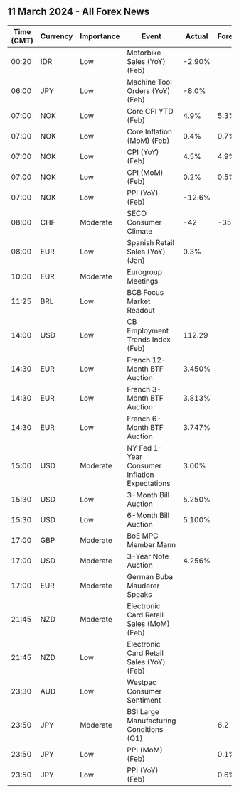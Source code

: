 ## 11 March 2024 - All Forex News

| Time (GMT) | Currency | Importance | Event | Actual | Forecast | Previous |
|------|----------|------------|-------|--------|----------|----------|
| 00:20 | IDR | Low | Motorbike Sales (YoY) (Feb) | -2.90% |  | -3.70% |
| 06:00 | JPY | Low | Machine Tool Orders (YoY) (Feb) | -8.0% |  | -14.1% |
| 07:00 | NOK | Low | Core CPI YTD (Feb) | 4.9% | 5.3% | 5.3% |
| 07:00 | NOK | Low | Core Inflation (MoM) (Feb) | 0.4% | 0.7% | 0.0% |
| 07:00 | NOK | Low | CPI (YoY) (Feb) | 4.5% | 4.9% | 4.7% |
| 07:00 | NOK | Low | CPI (MoM) (Feb) | 0.2% | 0.5% | 0.1% |
| 07:00 | NOK | Low | PPI (YoY) (Feb) | -12.6% |  | -12.9% |
| 08:00 | CHF | Moderate | SECO Consumer Climate | -42 | -35 | -41 |
| 08:00 | EUR | Low | Spanish Retail Sales (YoY) (Jan) | 0.3% |  | 2.7% |
| 10:00 | EUR | Moderate | Eurogroup Meetings |  |  |  |
| 11:25 | BRL | Low | BCB Focus Market Readout |  |  |  |
| 14:00 | USD | Low | CB Employment Trends Index (Feb) | 112.29 |  | 113.18 |
| 14:30 | EUR | Low | French 12-Month BTF Auction | 3.450% |  | 3.507% |
| 14:30 | EUR | Low | French 3-Month BTF Auction | 3.813% |  | 3.860% |
| 14:30 | EUR | Low | French 6-Month BTF Auction | 3.747% |  | 3.792% |
| 15:00 | USD | Moderate | NY Fed 1-Year Consumer Inflation Expectations | 3.00% |  | 3.00% |
| 15:30 | USD | Low | 3-Month Bill Auction | 5.250% |  | 5.240% |
| 15:30 | USD | Low | 6-Month Bill Auction | 5.100% |  | 5.105% |
| 17:00 | GBP | Moderate | BoE MPC Member Mann |  |  |  |
| 17:00 | USD | Moderate | 3-Year Note Auction | 4.256% |  | 4.169% |
| 17:00 | EUR | Moderate | German Buba Mauderer Speaks |  |  |  |
| 21:45 | NZD | Moderate | Electronic Card Retail Sales (MoM) (Feb) |  |  | 1.7% |
| 21:45 | NZD | Low | Electronic Card Retail Sales (YoY) (Feb) |  |  | 1.6% |
| 23:30 | AUD | Low | Westpac Consumer Sentiment |  |  |  |
| 23:50 | JPY | Moderate | BSI Large Manufacturing Conditions (Q1) |  | 6.2 | 5.7 |
| 23:50 | JPY | Low | PPI (MoM) (Feb) |  | 0.1% | 0.0% |
| 23:50 | JPY | Low | PPI (YoY) (Feb) |  | 0.6% | 0.2% |
